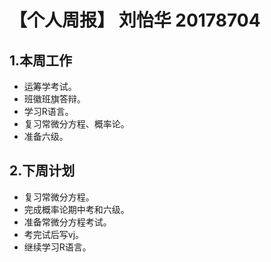 # **【个人周报】 刘怡华 20178704**

## 1.本周工作

- 运筹学考试。
- 班徽班旗答辩。
- 学习R语言。
- 复习常微分方程、概率论。
- 准备六级。

## 2.下周计划
 
- 复习常微分方程。
- 完成概率论期中考和六级。
- 准备常微分方程考试。
- 考完试后写vj。
- 继续学习R语言。
